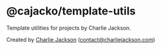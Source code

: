 # @cajacko/template-utils

Template utilities for projects by Charlie Jackson.

Created by [Charlie Jackson](https://charliejackson.com) ([contact@charliejackson.com](mailto:contact@charliejackson.com))
